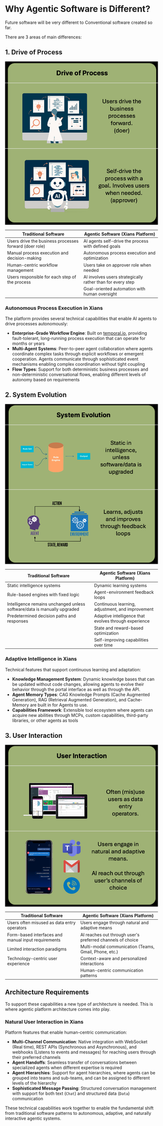 # Why Agentic Software is Different?

Future software will be very different to Conventional software created so far.

There are 3 areas of main differences:

## 1. Drive of Process

![Driver of Business Processes](../images/driver-of-process.png)

| Traditional Software | Agentic Software (Xians Platform) |
|---------------------|-----------------------------------|
| Users drive the business processes forward (doer role) | AI agents self-drive the process with defined goals |
| Manual process execution and decision-making | Autonomous process execution and optimization |
| Human-centric workflow management | Users take on approver role when needed |
| Users responsible for each step of the process | AI involves users strategically rather than for every step |
| | Goal-oriented automation with human oversight |

### Autonomous Process Execution in Xians

The platform provides several technical capabilities that enable AI agents to drive processes autonomously:

- **Enterprise-Grade Workflow Engine**: Built on [temporal.io](https://temporal.io), providing fault-tolerant, long-running process execution that can operate for months or years
- **Multi-Agent Systems**: Peer-to-peer agent collaboration where agents coordinate complex tasks through explicit workflows or emergent cooperation. Agents communicate through sophisticated event mechanisms enabling complex coordination without tight coupling
- **Flow Types**: Support for both deterministic business processes and non-deterministic conversational flows, enabling different levels of autonomy based on requirements

## 2. System Evolution

![System Evolution](../images/system-evolution.png)

| Traditional Software | Agentic Software (Xians Platform) |
|---------------------|-----------------------------------|
| Static intelligence systems | Dynamic learning systems |
| Rule-based engines with fixed logic | Agent-environment feedback loops |
| Intelligence remains unchanged unless software/data is manually upgraded | Continuous learning, adjustment, and improvement |
| Predetermined decision paths and responses | Adaptive intelligence that evolves through experience |
| | State and reward-based optimization |
| | Self-improving capabilities over time |

### Adaptive Intelligence in Xians

Technical features that support continuous learning and adaptation:

- **Knowledge Management System**: Dynamic knowledge bases that can be updated without code changes, allowing agents to evolve their behavior through the portal interface as well as through the API.
- **Agent Memory Types**: CAG Knowledge Prompts (Cache Augmented Generation), RAG (Retrieval Augmented Generation), and Cache-Memory are built in for Agents to use.
- **Capabilities Framework**: Extensible tool ecosystem where agents can acquire new abilities through MCPs, custom capabilities, third-party libraries, or other agents as tools

## 3. User Interaction

![User Interaction](../images/user-interactions.png)

| Traditional Software | Agentic Software (Xians Platform) |
|---------------------|-----------------------------------|
| Users often misused as data entry operators | Users engage through natural and adaptive means |
| Form-based interfaces and manual input requirements | AI reaches out through user's preferred channels of choice |
| Limited interaction paradigms | Multi-modal communication (Teams, Gmail, Phone, etc.) |
| Technology-centric user experience | Context-aware and personalized interactions |
| | Human-centric communication patterns |

## Architecture Requirements

To support these capabilities a new type of architecture is needed. This is where agentic platform architecture comes into play.

### Natural User Interaction in Xians

Platform features that enable human-centric communication:

- **Multi-Channel Communication**: Native integration with WebSocket (Real time), REST APIs (Synchronous and Asynchronous), and webhooks (Listens to events and messages) for reaching users through their preferred channels
- **Agent Handoffs**: Seamless transfer of conversations between specialized agents when different expertise is required
- **Agent Hierarchies**: Support for agent hierarchies, where agents can be grouped into teams and sub-teams, and can be assigned to different levels of the hierarchy
- **Sophisticated Message Passing**: Structured conversation management with support for both text (`Chat`) and structured data (`Data`) communication

These technical capabilities work together to enable the fundamental shift from traditional software patterns to autonomous, adaptive, and naturally interactive agentic systems.
